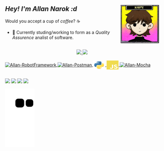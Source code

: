 ## _Hey! I'm Allan Narok :d_  <img align="right" height="125" width="125"  alt="Allan-pic" src="https://github.com/AllaNaroK/AllaNaroK/blob/main/hi3.gif">
  
  Would you accept a cup of *coffee*? ☕ 
  
  - 📓 Currently studing/working to form as a _Quality Assurence_ analist of software. 

</br>

<div align="center">
  <a href="https://github.com/allanarok">
  <img width="42%" src="https://github-readme-stats.vercel.app/api?username=allanarok&show_icons=true&theme=midnight-purple&include_all_commits=true&count_private=true"/>
  <img width="50%" src="https://github-readme-stats.vercel.app/api/top-langs/?username=allanarok&layout=compact&langs_count=7&theme=midnight-purple"/>
</div>
<div style="display: inline_block"><br>
  <img align="center" alt="Allan-RobotFramework" height="30" width="40" src="https://www.svgrepo.com/show/374049/robotframework.svg">
  <img align="center" alt="Allan-Postman" height="30" width="40" src="https://www.svgrepo.com/show/354202/postman-icon.svg">
  <img align="center" alt="Allan-Python" height="30" width="40" src="https://raw.githubusercontent.com/devicons/devicon/master/icons/python/python-original.svg">
  <img align="center" alt="Allan-Js" height="30" width="40" src="https://raw.githubusercontent.com/devicons/devicon/master/icons/javascript/javascript-plain.svg">
  <img align="center" alt="Allan-Mocha" height="30" width="40" src="https://cdn.jsdelivr.net/gh/devicons/devicon/icons/mocha/mocha-plain.svg">
  
  
</div> 
    
  ## 
  
<div>
  <a href="https://www.linkedin.com/in/allanarok" target="_blank"><img src="https://img.shields.io/badge/-LinkedIn-%230077B5?style=for-the-badge&logo=linkedin&logoColor=white" target="_blank"></a>
  <a href = "mailto:allanarok@gmail.com"><img src="https://img.shields.io/badge/-Gmail-%23333?style=for-the-badge&logo=gmail&logoColor=white&labelColor=DB4437&color=DB4437" target="_blank"></a>
  <a href="https://instagram.com/allanarok" target="_blank"><img src="https://img.shields.io/badge/-Instagram-%23E4405F?style=for-the-badge&logo=instagram&logoColor=white" target="_blank"></a>
  <a href="https://discordapp.com/users/373150815076220948" target="_blank"><img src="https://img.shields.io/badge/Discord-7289DA?style=for-the-badge&logo=discord&logoColor=white" target="_blank"></a>
  
  ![Snake animation](https://github.com/allanarok/allanarok/blob/output/github-contribution-grid-snake.svg)
  
</div>
